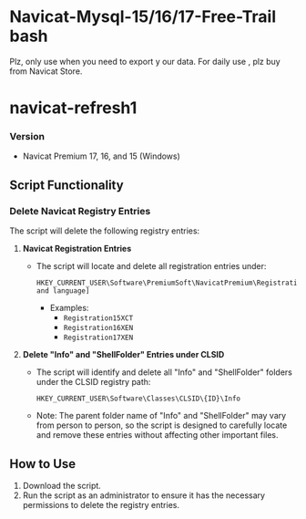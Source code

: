 # Navicat-Mysql-15/16/17-Free-Trail bash
Plz, only use when you need to export y our data. For daily use , plz buy from Navicat Store.

# navicat-refresh1

### Version
- Navicat Premium 17, 16, and 15 (Windows)

## Script Functionality

### Delete Navicat Registry Entries
The script will delete the following registry entries:

1. **Navicat Registration Entries**
   - The script will locate and delete all registration entries under:
     ```
     HKEY_CURRENT_USER\Software\PremiumSoft\NavicatPremium\Registration[version and language]
     ```
     - Examples:
       - `Registration15XCT`
       - `Registration16XEN`
       - `Registration17XEN`

2. **Delete "Info" and "ShellFolder" Entries under CLSID**
   - The script will identify and delete all "Info" and "ShellFolder" folders under the CLSID registry path:
     ```
     HKEY_CURRENT_USER\Software\Classes\CLSID\{ID}\Info
     ```
   - Note: The parent folder name of "Info" and "ShellFolder" may vary from person to person, so the script is designed to carefully locate and remove these entries without affecting other important files.

## How to Use
1. Download the script.
2. Run the script as an administrator to ensure it has the necessary permissions to delete the registry entries.
